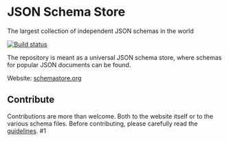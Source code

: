 # JSON Schema Store

The largest collection of independent JSON schemas in the world

[![Build status](https://github.com/SchemaStore/schemastore/workflows/Node.js%20CI/badge.svg)](https://github.com/SchemaStore/schemastore/actions)

The repository is meant as a universal JSON schema store, where schemas for popular JSON documents can be found.

Website: [schemastore.org](https://www.schemastore.org/json/)

## Contribute

Contributions are more than welcome. Both to the website itself or to the various schema files. Before contributing, please carefully read the [guidelines](./CONTRIBUTING.md).
#1

